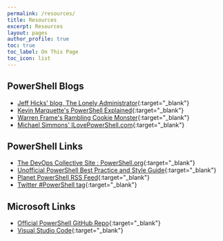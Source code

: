 ```yaml
---
permalink: /resources/
title: Resources
excerpt: Resources
layout: pages
author_profile: true
toc: true
toc_label: On This Page
toc_icon: list
---
```


## PowerShell Blogs

* [Jeff Hicks' blog, The Lonely Administrator](https://jdhitsolutions.com/blog/){:target="_blank"}
* [Kevin Marquette's PowerShell Explained](https://powershellexplained.com/?utm_source=thedavecarroll&utm_medium=blog){:target="_blank"}
* [Warren Frame's Rambling Cookie Monster](https://ramblingcookiemonster.github.io/){:target="_blank"}
* [Michael Simmons' ILovePowerShell.com](https://www.ILovePowerShell.com){:target="_blank"}

## PowerShell Links

* [The DevOps Collective Site : PowerShell.org](https://www.powershell.org/){:target="_blank"}
* [Unofficial PowerShell Best Practice and Style Guide](https://github.com/PoshCode/PowerShellPracticeAndStyle){:target="_blank"}
* [Planet PowerShell RSS Feed](https://www.planetpowershell.com/feed){:target="_blank"}
* [Twitter #PowerShell tag](https://twitter.com/search?q=%23powershell&src=tyah){:target="_blank"}

## Microsoft Links

* [Official PowerShell GitHub Repo](https://github.com/PowerShell/PowerShell){:target="_blank"}
* [Visual Studio Code](https://code.visualstudio.com/){:target="_blank"}
